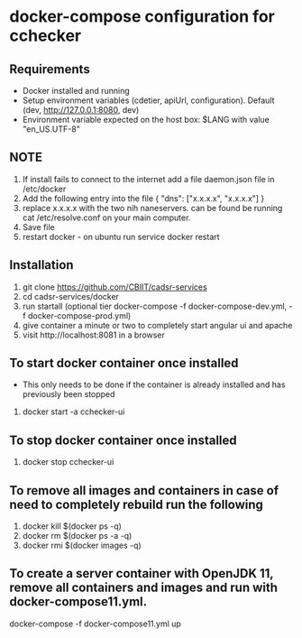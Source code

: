 docker-compose configuration for cchecker
=====

## Requirements ##
* Docker installed and running
* Setup environment variables (cdetier, apiUrl, configuration). Default (dev, http://127.0.0.1:8080, dev)
* Environment variable expected on the host box: $LANG with value "en_US.UTF-8"

## NOTE ##
1. If install fails to connect to the internet add a file daemon.json file in /etc/docker
2. Add the following entry into the file 
{
    "dns": ["x.x.x.x", "x.x.x.x"] 
}
3. replace x.x.x.x with the two nih naneservers. can be found be running cat /etc/resolve.conf on your main computer.
4. Save file
5. restart docker - on ubuntu run service docker restart

## Installation ##
1. git clone https://github.com/CBIIT/cadsr-services
2. cd cadsr-services/docker
3. run startall (optional tier docker-compose -f docker-compose-dev.yml, -f docker-compose-prod.yml)
4. give container a minute or two to completely start angular ui and apache
5. visit http://localhost:8081 in a browser

## To start docker container once installed ##
* This only needs to be done if the container is already installed and has previously been stopped

1. docker start -a cchecker-ui

## To stop docker container once installed ##
1. docker stop cchecker-ui

## To remove all images and containers in case of need to completely rebuild run the following ##
1. docker kill $(docker ps -q)
2. docker rm $(docker ps -a -q)
3. docker rmi $(docker images -q)

## To create a server container with OpenJDK 11, remove all containers and images and run with docker-compose11.yml.
docker-compose -f docker-compose11.yml up

